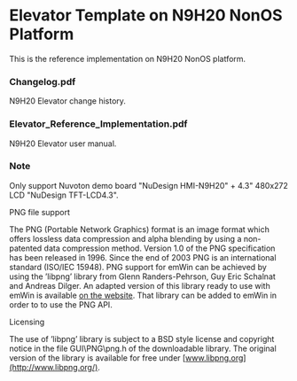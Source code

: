 # Elevator Template on N9H20 NonOS Platform

This is the reference implementation on N9H20 NonOS platform.

### Changelog.pdf

N9H20 Elevator change history.

### Elevator_Reference_Implementation.pdf

N9H20 Elevator user manual.

### Note

Only support Nuvoton demo board "NuDesign HMI-N9H20" + 4.3" 480x272 LCD "NuDesign TFT-LCD4.3".

PNG file support

The PNG (Portable Network Graphics) format is an image format which offers lossless data
compression and alpha blending by using a non-patented data compression method. Version
1.0 of the PNG specification has been released in 1996. Since the end of 2003 PNG
is an international standard (ISO/IEC 15948). PNG support for emWin can be achieved by
using the ’libpng’ library from Glenn Randers-Pehrson, Guy Eric Schalnat and Andreas Dilger.
An adapted version of this library ready to use with emWin is available [on the website](https://www.segger.com/downloads/emwin/emWin_png).
That library can be added to emWin in order to to use the PNG API.

Licensing

The use of ’libpng’ library is subject to a BSD style license and copyright notice in the file
GUI\PNG\png.h of the downloadable library. The original version of the library is available
for free under [www.libpng.org](http://www.libpng.org/).
